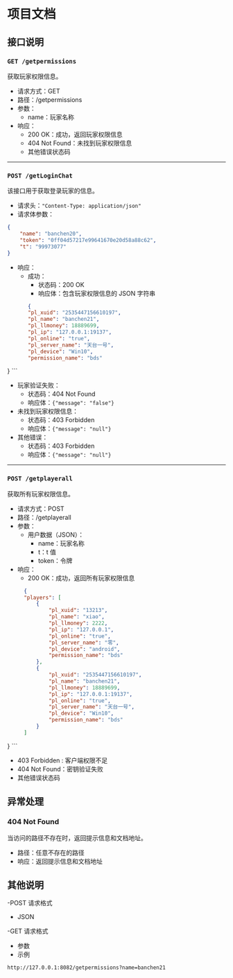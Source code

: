# 项目文档

## 接口说明

### `GET /getpermissions`

获取玩家权限信息。

- 请求方式：GET
- 路径：/getpermissions
- 参数：
  - name：玩家名称
- 响应：
  - 200 OK：成功，返回玩家权限信息
  - 404 Not Found：未找到玩家权限信息
  - 其他错误状态码
---
### `POST /getLoginChat`

该接口用于获取登录玩家的信息。
- 请求头：`"Content-Type: application/json"`
- 请求体参数：
```json
{
    "name": "banchen20",
    "token": "0ff04d57217e99641670e20d58a88c62",
    "t": "99973077"
}
```
- 响应：
  - 成功：
    - 状态码：200 OK
    - 响应体：包含玩家权限信息的 JSON 字符串
    ```json
    {
    "pl_xuid": "2535447156610197",
    "pl_name": "banchen21",
    "pl_llmoney": 18889699,
    "pl_ip": "127.0.0.1:19137",
    "pl_online": "true",
    "pl_server_name": "天台一号",
    "pl_device": "Win10",
    "permission_name": "bds"
}
    ```
  - 玩家验证失败：
    - 状态码：404 Not Found
    - 响应体：`{"message": "false"}`
  - 未找到玩家权限信息：
    - 状态码：403 Forbidden
    - 响应体：`{"message": "null"}`
  - 其他错误：
    - 状态码：403 Forbidden
    - 响应体：`{"message": "null"}`
---
### `POST /getplayerall`

获取所有玩家权限信息。

- 请求方式：POST
- 路径：/getplayerall
- 参数：
  - 用户数据（JSON）：
    - name：玩家名称
    - t：t 值
    - token：令牌
- 响应：
  - 200 OK：成功，返回所有玩家权限信息
  ```json
    {
    "players": [
        {
            "pl_xuid": "13213",
            "pl_name": "xiao",
            "pl_llmoney": 2222,
            "pl_ip": "127.0.0.1",
            "pl_online": "true",
            "pl_server_name": "零",
            "pl_device": "android",
            "permission_name": "bds"
        },
        {
            "pl_xuid": "2535447156610197",
            "pl_name": "banchen21",
            "pl_llmoney": 18889699,
            "pl_ip": "127.0.0.1:19137",
            "pl_online": "true",
            "pl_server_name": "天台一号",
            "pl_device": "Win10",
            "permission_name": "bds"
        }
    ]
}
    ```
  - 403 Forbidden : 客户端权限不足
  - 404 Not Found：密钥验证失败
  - 其他错误状态码

## 异常处理

### 404 Not Found

当访问的路径不存在时，返回提示信息和文档地址。

- 路径：任意不存在的路径
- 响应：返回提示信息和文档地址

## 其他说明
 -POST 请求格式
 - JSON

-GET 请求格式
 - 参数
 - 示例
```
http://127.0.0.1:8082/getpermissions?name=banchen21
```
